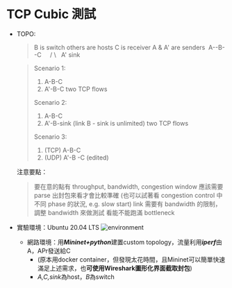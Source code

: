 # TCP Cubic 測試
* TOPO:
  > B is switch
  > others are hosts
  > C is receiver
  > A & A' are senders
  > $~$A--B--C
  > $~~~~$/$~$\\
  > $~$  A'  sink

  > Scenario 1:
  > 1. A-B-C
  > 2. A'-B-C
  >    two TCP flows
  > 
  > Scenario 2:
  > 1. A-B-C
  > 2. A'-B-sink
  >    (link B - sink is unlimited)
  >    two TCP flows
  > 
  > Scenario 3:
  > 1. (TCP) A-B-C
  > 2. (UDP) A'-B -C (edited) 

  注意要點：
  > 要在意的點有 throughput, bandwidth, congestion window
  > 應該需要 parse 出封包來看才會比較準確
  > (也可以試著看 congestion control 中不同 phase 的狀況, e.g.  slow start)
  > link 需要有 bandwidth 的限制，調整 bandwidth  來做測試
  > 看能不能跑滿 bottleneck

* 實驗環境：Ubuntu 20.04 LTS
  ![environment](https://i.imgur.com/vZmdfbC.png)
  * 網路環境：用***Mininet+python***建置custom topology，流量利用***iperf***由A，APr發送給C
    * (原本用docker container，但發現太花時間，且Mininet可以簡單快速滿足上述需求，也**可使用Wireshark圖形化界面截取封包**)
    * *A,C,sink*為host，*B*為switch
